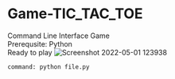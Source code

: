 # Game-TIC_TAC_TOE
Command Line Interface Game \
Prerequsite: Python\
Ready to play
![Screenshot 2022-05-01 123938](https://user-images.githubusercontent.com/67859818/166136007-84e69d3f-9870-499e-9759-59ba3ea8ea84.jpg)
```
command: python file.py
```
